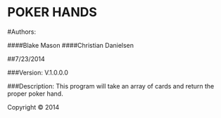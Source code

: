 POKER HANDS
==================================

#Authors:

####Blake Mason
####Christian Danielsen

##7/23/2014

###Version:
V.1.0.0.0

###Description:
This program will take an array of cards and return the proper poker hand.

Copyright © 2014
